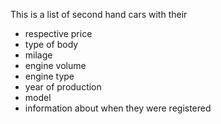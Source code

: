 This is a list of second hand cars with their

- respective price
- type of body
- milage
- engine volume
- engine type
- year of production
- model
- information about when they were registered
